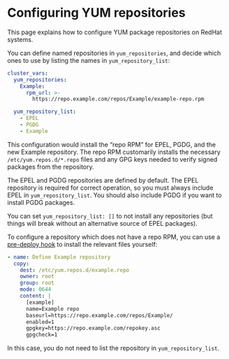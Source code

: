 # Configuring YUM repositories

This page explains how to configure YUM package repositories on RedHat
systems.

You can define named repositories in `yum_repositories`, and decide
which ones to use by listing the names in `yum_repository_list`:

```yaml
cluster_vars:
  yum_repositories:
    Example:
      rpm_url: >-
        https://repo.example.com/repos/Example/example-repo.rpm

  yum_repository_list:
    - EPEL
    - PGDG
    - Example
```

This configuration would install the “repo RPM” for EPEL, PGDG, and the
new Example repository. The repo RPM customarily installs the necessary
`/etc/yum.repos.d/*.repo` files and any GPG keys needed to verify
signed packages from the repository.

The EPEL and PGDG repositories are defined by default. The EPEL
repository is required for correct operation, so you must always
include EPEL in `yum_repository_list`. You should also include PGDG if
you want to install PGDG packages.

You can set `yum_repository_list: []` to not install any repositories
(but things will break without an alternative source of EPEL packages).

To configure a repository which does not have a repo RPM, you can use a
[pre-deploy hook](../tpaexec-hooks.md) to install the relevant files
yourself:

```yaml
- name: Define Example repository
  copy:
    dest: /etc/yum.repos.d/example.repo
    owner: root
    group: root
    mode: 0644
    content: |
      [example]
      name=Example repo
      baseurl=https://repo.example.com/repos/Example/
      enabled=1
      gpgkey=https://repo.example.com/repokey.asc
      gpgcheck=1
```

In this case, you do not need to list the repository in
`yum_repository_list`.
